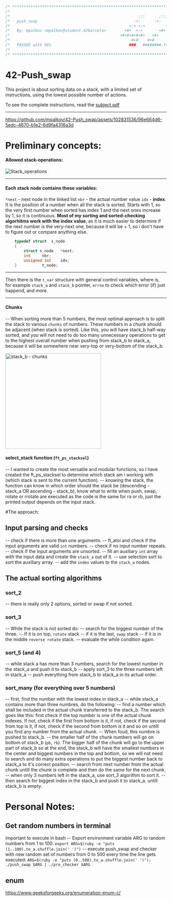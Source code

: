 ```c
/* ************************************************************************** */
/*                                                                            */
/*                                                        :::      ::::::::   */
/*   push_swap                                          :+:      :+:    :+:   */
/*                                                    +:+ +:+         +:+     */
/*   By: mpalkov <mpalkov@student.42barcelo>        +#+  +:+       +#+        */
/*                                                +#+#+#+#+#+   +#+           */
/*                                                     #+#    #+#             */
/*   PASSED with 96%                                  ###   ########.fr       */
/*                                                                            */
/* ************************************************************************** */
```
# 42-Push_swap
This project is about sorting data on a stack, with a limited set of instructions, using the lowest possible number of actions.

To see the complete instructions, read the [subject.pdf](https://github.com/mpalkov/42-Push_swap/blob/master/42_files/en.subject.pdf)

---
https://github.com/mpalkov/42-Push_swap/assets/102831536/96e664d6-5edc-4670-b1e2-6d9fa4316a3d


# Preliminary concepts:
#### Allowed stack-operations:
![Stack_operations](https://github.com/mpalkov/42-Push_swap/assets/102831536/85ad5d22-915b-4845-a281-1aecd545a469)


---
#### Each stack node contains these variables:

`*next` - next node in the linked list
`nbr` - the actual number value
`idx` - **index**. It is the position of a number when all the stack is sorted. Starts with 1, so the very first number when sorted has index 1 and the next ones increase by 1, so it is continuous.
**Most of my sorting and sorted-checking algorhitms work with the index value**, as it is much easier to determine if the next number is the very-next one, because it will be + 1, so i don't have to figure out or compare anything else.
```c
    typedef struct	s_node
    {
    	struct s_node	*next; 
    	int		nbr;
    	unsigned int	idx;
    }			t_node;
```
---
Then there is the `t_var` structure with general control variables, where is, for example `stack_a` and `stack_b` pointer, `errno` to check which error (if) just happend, and more.

---
#### Chunks
-- When sorting more than 5 numbers, the most optimal approach is to split the stack to various `chunks` of numbers. These numbers in a chunk should be adjacent (when stack is sorted). Like this, you will have stack_b half-way sorted, and you will not need to do too many unnecessary operations to get to the highest overall number when pushing from stack_b to stack_a, because it will be somewhere near very-top or very-bottom of the stack_b.

<img width="299" alt="stack_b - chunks" src="https://github.com/mpalkov/42-Push_swap/assets/102831536/2b8700b4-9111-4b2d-a04a-ddda82aad2aa">


#### select_stack function (`ft_ps_stacksel`)
-- I wanted to create the most versatile and modular functions, so I have created the ft_ps_stacksel to determine which stack am i working with (which stack is sent to the current function).
-- knowing the stack, the function can know in which order should the stack be (descending - stack_a OR ascending - stack_b), know what to write when push, swap, rotate or rrotate are executed as the code is the same for ra or rb, just the printed output depends on the input stack.

#The approach:

## Input parsing and checks
-- check if there is more than one arguments.
-- ft_atoi and check if the input arguments are valid `int` numbers.
-- check if no input number repeats.
-- check if the input arguments are unsorted.
-- fill an auxiliary `int` array with the input data and create the `stack_a` out of it.
-- use selection sort to sort the auxiliary array.
-- add the `index` values to the `stack_a` nodes.

## The actual sorting algorithms
### sort_2
-- there is really only 2 options, sorted or swap if not sorted.

### sort_3
-- While the stack is not sorted do:
-- search for the biggest number of the three.
-- If it is on top, `rotate` stack
-- if it is the last, `swap` stack
-- if it is in the middle `reverse rotate` stack.
-- evaluate the while condition again.

### sort_5 (and 4)
-- while stack a has more than 3 numbers, search for the lowest number in the stack_a and push it to stack_b
-- apply sort_3 to the three numbers left in stack_a
-- push everything from stack_b to stack_a in its actual order.

### sort_many (for everything over 5 numbers)
-- first, find the number with the lowest index in stack_a
-- while stack_a contains more than three numbres, do the following:
-- find a number which shall be included in the actual chunk transferred to the stack_b. The search goes like this: first check if the top number is one of the actual chunk indexes. If not, check if the first from bottom is it, if not, check if the second from top is it, if not, check if the second from bottom is it and so on untill you find any number from the actual chunk.
-- When foud, this numbre is pushed to stack_b.
-- the smaller half of the chunk numbers will go on bottom of stack_b (`pb`, `rb`). The bigger half of the chunk will go to the upper part of stack_b so at the end, the stack_b will have the smallest numbers in the center and biggest numbers in the top and bottom, so we will not need to search and do many extra operations to put the biggest number back to stack_a to it's correct position.
-- search from next number from the actual chunk untill the chunk is complete and then do the same for the next chunk.
-- when only 3 numbers left in the stack_a, use sort_3 algorithm to sort it.
-- then search for biggest index in the stack_b and push it to stack_a. untill stack_b is empty.

# Personal Notes:
## Get random numbers in terminal
important to execute in bash
-- Export environment variable ARG to random numbers from 1 to 100:
`export ARG=$(ruby -e "puts (1..100).to_a.shuffle.join(' ')")`
-- execute push_swap and checker with new random set of numbers from 0 to 500 every time the line gets executed:
`ARG=$(ruby -e "puts (0..500).to_a.shuffle.join(' ')"); ./push_swap $ARG | ./pro_checker $ARG`

## enum
https://www.geeksforgeeks.org/enumeration-enum-c/
